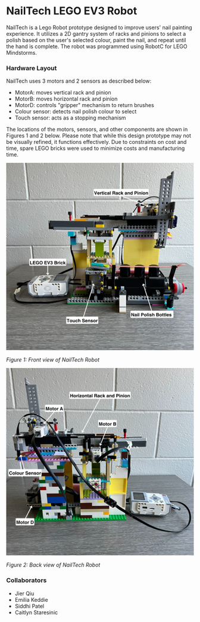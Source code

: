 # NailTech LEGO EV3 Robot 
NailTech is a Lego Robot prototype designed to improve users' nail painting experience. It utilizes a 2D gantry system of racks and pinions to select a polish based on the user's selected colour, paint the nail, and repeat until the hand is complete. The robot was programmed using RobotC for LEGO Mindstorms. 

### Hardware Layout 
NailTech uses 3 motors and 2 sensors as described below: 
- MotorA: moves vertical rack and pinion
- MotorB: moves horizontal rack and pinion
- MotorD: controls "gripper" mechanism to return brushes
- Colour sensor: detects nail polish colour to select
- Touch sensor: acts as a stopping mechanism

The locations of the motors, sensors, and other components are shown in Figures 1 and 2 below. Please note that while this design prototype may not be visually refined, it functions effectively. Due to constraints on cost and time, spare LEGO bricks were used to minimize costs and manufacturing time.

![Figure 1: Front view of NailTech Robot](images/Robot_front.png)

_Figure 1: Front view of NailTech Robot_

![Figure 2: Back view of NailTech Robot](images/Robot_back.png)

_Figure 2: Back view of NailTech Robot_

### Collaborators
- Jier Qiu
- Emilia Keddie
- Siddhi Patel
- Caitlyn Staresinic


